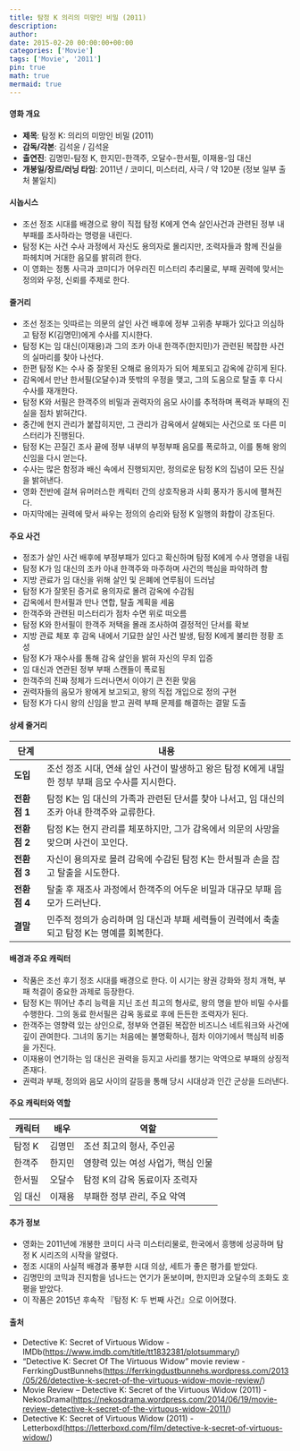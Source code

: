 ```yaml
---
title: 탐정 K 의리의 미망인 비밀 (2011)
description: 
author: 
date: 2015-02-20 00:00:00+00:00
categories: ['Movie']
tags: ['Movie', '2011']
pin: true
math: true
mermaid: true
---
```

#### 영화 개요

- **제목**: 탐정 K: 의리의 미망인 비밀 (2011)  
- **감독/각본**: 김석윤 / 김석윤  
- **출연진**: 김명민-탐정 K, 한지민-한객주, 오달수-한서필, 이재용-임 대신  
- **개봉일/장르/러닝 타임**: 2011년 / 코미디, 미스터리, 사극 / 약 120분 (정보 일부 출처 불일치)

#### 시놉시스

- 조선 정조 시대를 배경으로 왕이 직접 탐정 K에게 연속 살인사건과 관련된 정부 내 부패를 조사하라는 명령을 내린다.  
- 탐정 K는 사건 수사 과정에서 자신도 용의자로 몰리지만, 조력자들과 함께 진실을 파헤치며 거대한 음모를 밝히려 한다.  
- 이 영화는 정통 사극과 코미디가 어우러진 미스터리 추리물로, 부패 권력에 맞서는 정의와 우정, 신뢰를 주제로 한다.

#### 줄거리

- 조선 정조는 잇따르는 의문의 살인 사건 배후에 정부 고위층 부패가 있다고 의심하고 탐정 K(김명민)에게 수사를 지시한다.  
- 탐정 K는 임 대신(이재용)과 그의 조카 아내 한객주(한지민)가 관련된 복잡한 사건의 실마리를 찾아 나선다.  
- 한편 탐정 K는 수사 중 잘못된 오해로 용의자가 되어 체포되고 감옥에 갇히게 된다.  
- 감옥에서 만난 한서필(오달수)과 뜻밖의 우정을 맺고, 그의 도움으로 탈출 후 다시 수사를 재개한다.  
- 탐정 K와 서필은 한객주의 비밀과 권력자의 음모 사이를 추적하며 폭력과 부패의 진실을 점차 밝혀간다.  
- 중간에 현지 관리가 붙잡히지만, 그 관리가 감옥에서 살해되는 사건으로 또 다른 미스터리가 진행된다.  
- 탐정 K는 끈질긴 조사 끝에 정부 내부의 부정부패 음모를 폭로하고, 이를 통해 왕의 신임을 다시 얻는다.  
- 수사는 많은 함정과 배신 속에서 진행되지만, 정의로운 탐정 K의 집념이 모든 진실을 밝혀낸다.  
- 영화 전반에 걸쳐 유머러스한 캐릭터 간의 상호작용과 사회 풍자가 동시에 펼쳐진다.  
- 마지막에는 권력에 맞서 싸우는 정의의 승리와 탐정 K 일행의 화합이 강조된다.

#### 주요 사건

- 정조가 살인 사건 배후에 부정부패가 있다고 확신하며 탐정 K에게 수사 명령을 내림  
- 탐정 K가 임 대신의 조카 아내 한객주와 마주하며 사건의 핵심을 파악하려 함  
- 지방 관료가 임 대신을 위해 살인 및 은폐에 연루됨이 드러남  
- 탐정 K가 잘못된 증거로 용의자로 몰려 감옥에 수감됨  
- 감옥에서 한서필과 만나 연합, 탈출 계획을 세움  
- 한객주와 관련된 미스터리가 점차 수면 위로 떠오름  
- 탐정 K와 한서필이 한객주 저택을 몰래 조사하여 결정적인 단서를 확보  
- 지방 관료 체포 후 감옥 내에서 기묘한 살인 사건 발생, 탐정 K에게 불리한 정황 조성  
- 탐정 K가 재수사를 통해 감옥 살인을 밝혀 자신의 무죄 입증  
- 임 대신과 연관된 정부 부패 스캔들이 폭로됨  
- 한객주의 진짜 정체가 드러나면서 이야기 큰 전환 맞음  
- 권력자들의 음모가 왕에게 보고되고, 왕의 직접 개입으로 정의 구현  
- 탐정 K가 다시 왕의 신임을 받고 권력 부패 문제를 해결하는 결말 도출

#### 상세 줄거리

| **단계**    | **내용**                                                                                             |
|-------------|----------------------------------------------------------------------------------------------------|
| **도입**    | 조선 정조 시대, 연쇄 살인 사건이 발생하고 왕은 탐정 K에게 내밀한 정부 부패 음모 수사를 지시한다.     |
| **전환점 1**| 탐정 K는 임 대신의 가족과 관련된 단서를 찾아 나서고, 임 대신의 조카 아내 한객주와 교류한다.          |
| **전환점 2**| 탐정 K는 현지 관리를 체포하지만, 그가 감옥에서 의문의 사망을 맞으며 사건이 꼬인다.                  |
| **전환점 3**| 자신이 용의자로 몰려 감옥에 수감된 탐정 K는 한서필과 손을 잡고 탈출을 시도한다.                     |
| **전환점 4**| 탈출 후 재조사 과정에서 한객주의 어두운 비밀과 대규모 부패 음모가 드러난다.                         |
| **결말**    | 민주적 정의가 승리하며 임 대신과 부패 세력들이 권력에서 축출되고 탐정 K는 명예를 회복한다.             |

#### 배경과 주요 캐릭터

- 작품은 조선 후기 정조 시대를 배경으로 한다. 이 시기는 왕권 강화와 정치 개혁, 부패 척결이 중요한 과제로 등장한다.  
- 탐정 K는 뛰어난 추리 능력을 지닌 조선 최고의 형사로, 왕의 명을 받아 비밀 수사를 수행한다. 그의 동료 한서필은 감옥 동료로 후에 든든한 조력자가 된다.  
- 한객주는 영향력 있는 상인으로, 정부와 연결된 복잡한 비즈니스 네트워크와 사건에 깊이 관여한다. 그녀의 동기는 처음에는 불명확하나, 점차 이야기에서 핵심적 비중을 가진다.  
- 이재용이 연기하는 임 대신은 권력을 등지고 사리를 챙기는 악역으로 부패의 상징적 존재다.  
- 권력과 부패, 정의와 음모 사이의 갈등을 통해 당시 시대상과 인간 군상을 드러낸다.

#### 주요 캐릭터와 역할

| **캐릭터**   | **배우**    | **역할**                       |
|--------------|-------------|------------------------------|
| 탐정 K       | 김명민      | 조선 최고의 형사, 주인공       |
| 한객주       | 한지민      | 영향력 있는 여성 사업가, 핵심 인물  |
| 한서필       | 오달수      | 탐정 K의 감옥 동료이자 조력자   |
| 임 대신     | 이재용      | 부패한 정부 관리, 주요 악역     |

#### 추가 정보

- 영화는 2011년에 개봉한 코미디 사극 미스터리물로, 한국에서 흥행에 성공하며 탐정 K 시리즈의 시작을 알렸다.  
- 정조 시대의 사실적 배경과 풍부한 시대 의상, 세트가 좋은 평가를 받았다.  
- 김명민의 코믹과 진지함을 넘나드는 연기가 돋보이며, 한지민과 오달수의 조화도 호평을 받았다.  
- 이 작품은 2015년 후속작 『탐정 K: 두 번째 사건』으로 이어졌다.

#### 출처

- Detective K: Secret of Virtuous Widow - IMDb(https://www.imdb.com/title/tt1832381/plotsummary/)  
- “Detective K: Secret Of The Virtuous Widow” movie review - FerrkingDustBunnehs(https://ferrkingdustbunnehs.wordpress.com/2013/05/26/detective-k-secret-of-the-virtuous-widow-movie-review/)  
- Movie Review – Detective K: Secret of the Virtuous Widow (2011) - NekosDrama(https://nekosdrama.wordpress.com/2014/06/19/movie-review-detective-k-secret-of-the-virtuous-widow-2011/)  
- Detective K: Secret of Virtuous Widow (2011) - Letterboxd(https://letterboxd.com/film/detective-k-secret-of-virtuous-widow/)
